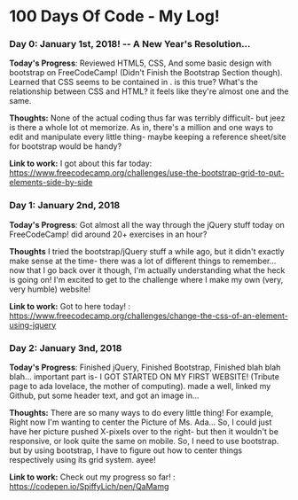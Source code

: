 # 100 Days Of Code - My Log!

### Day 0: January 1st, 2018!  -- A New Year's Resolution...


**Today's Progress**: Reviewed HTML5, CSS, And some basic design with bootstrap on FreeCodeCamp! (Didn't Finish the Bootstrap Section though).
Learned that CSS seems to be contained in <style> </style>. is this true? What's the relationship between CSS and HTML? it feels like they're almost one and the same.

**Thoughts:** None of the actual coding thus far was terribly difficult- but jeez is there a whole lot ot memorize. As in, there's a million and one ways to edit and manipulate every little thing- maybe keeping a reference sheet/site for bootstrap would be handy?

**Link to work:** I got about this far today: https://www.freecodecamp.org/challenges/use-the-bootstrap-grid-to-put-elements-side-by-side


### Day 1: January 2nd, 2018

**Today's Progress**: Got almost all the way through the jQuery stuff today on FreeCodeCamp! did around 20+ exercises in an hour?



**Thoughts** I tried the bootstrap/jQuery stuff a while ago, but it didn't exactly make sense at the time- there was a lot of different things to remember... now that I go back over it though, I'm actually understanding what the heck is going on! I'm excited to get to the challenge where I make my own (very, very humble) website!

**Link to work:** Got to here today! : https://www.freecodecamp.org/challenges/change-the-css-of-an-element-using-jquery


### Day 2: January 3nd, 2018

**Today's Progress**: Finished jQuery, Finished Bootstrap, Finished blah blah blah... important part is- I GOT STARTED ON MY FIRST WEBSITE! (Tribute page to ada lovelace, the mother of computing). made a well, linked my Github, put some header text, and got an image in...

**Thoughts:** There are so many ways to do every little thing! For example, Right now I'm wanting to center the Picture of Ms. Ada... So, I could just have her picture pushed X-pixels over to the right- but then it wouldn't be responsive, or look quite the same on mobile. So, I need to use bootstrap. but by using bootstrap, I have to figure out how to center things respectively using its grid system. ayee!

**Link to work:** Check out my progress so far! : https://codepen.io/SpiffyLich/pen/QaMamg

